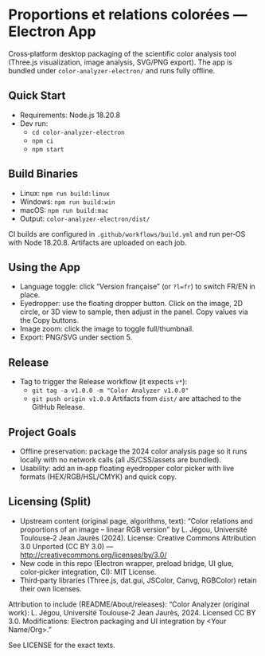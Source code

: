 # Proportions et relations colorées — Electron App

Cross‑platform desktop packaging of the scientific color analysis tool (Three.js visualization, image analysis, SVG/PNG export). The app is bundled under `color-analyzer-electron/` and runs fully offline.

## Quick Start
- Requirements: Node.js 18.20.8
- Dev run:
  - `cd color-analyzer-electron`
  - `npm ci`
  - `npm start`

## Build Binaries
- Linux: `npm run build:linux`
- Windows: `npm run build:win`
- macOS: `npm run build:mac`
- Output: `color-analyzer-electron/dist/`

CI builds are configured in `.github/workflows/build.yml` and run per‑OS with Node 18.20.8. Artifacts are uploaded on each job.

## Using the App
- Language toggle: click “Version française” (or `?l=fr`) to switch FR/EN in place.
- Eyedropper: use the floating dropper button. Click on the image, 2D circle, or 3D view to sample, then adjust in the panel. Copy values via the Copy buttons.
- Image zoom: click the image to toggle full/thumbnail.
- Export: PNG/SVG under section 5.

## Release
- Tag to trigger the Release workflow (it expects `v*`):
  - `git tag -a v1.0.0 -m "Color Analyzer v1.0.0"`
  - `git push origin v1.0.0`
Artifacts from `dist/` are attached to the GitHub Release.

## Project Goals
- Offline preservation: package the 2024 color analysis page so it runs locally with no network calls (all JS/CSS/assets are bundled).
- Usability: add an in‑app floating eyedropper color picker with live formats (HEX/RGB/HSL/CMYK) and quick copy.

## Licensing (Split)
- Upstream content (original page, algorithms, text): “Color relations and proportions of an image – linear RGB version” by L. Jégou, Université Toulouse‑2 Jean Jaurès (2024). License: Creative Commons Attribution 3.0 Unported (CC BY 3.0) — http://creativecommons.org/licenses/by/3.0/
- New code in this repo (Electron wrapper, preload bridge, UI glue, color‑picker integration, CI): MIT License.
- Third‑party libraries (Three.js, dat.gui, JSColor, Canvg, RGBColor) retain their own licenses.

Attribution to include (README/About/releases):
“Color Analyzer (original work): L. Jégou, Université Toulouse‑2 Jean Jaurès, 2024. Licensed CC BY 3.0. Modifications: Electron packaging and UI integration by <Your Name/Org>.”

See LICENSE for the exact texts.
